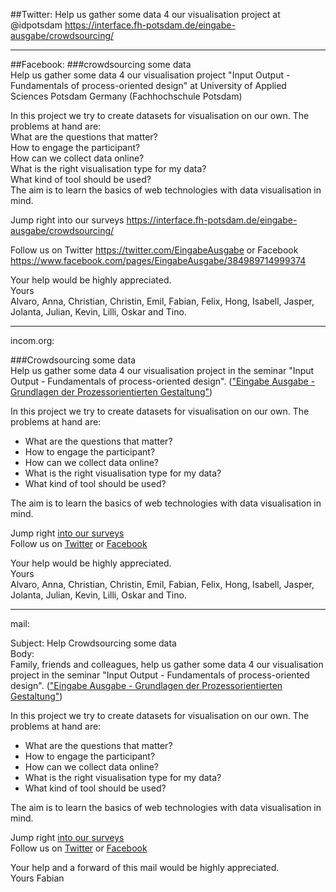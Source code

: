 ##Twitter: 
Help us gather some data 4 our visualisation project at @idpotsdam https://interface.fh-potsdam.de/eingabe-ausgabe/crowdsourcing/  

-------


##Facebook: 
###crowdsourcing some data  
Help us gather some data 4 our visualisation project "Input Output - Fundamentals of process-oriented design" at University of Applied Sciences Potsdam Germany (Fachhochschule Potsdam)  

In this project we try to create datasets for visualisation on our own. The problems at hand are:  
What are the questions that matter?  
How to engage the participant?  
How can we collect data online?  
What is the right visualisation type for my data?  
What kind of tool should be used?  
The aim is to learn the basics of web technologies with data visualisation in mind.  

Jump right into our surveys https://interface.fh-potsdam.de/eingabe-ausgabe/crowdsourcing/  

Follow us on Twitter https://twitter.com/EingabeAusgabe or Facebook https://www.facebook.com/pages/EingabeAusgabe/384989714999374

Your help would be highly appreciated.  
Yours  
Alvaro, Anna, Christian, Christin, Emil, Fabian, Felix, Hong, Isabell, Jasper, Jolanta, Julian, Kevin, Lilli, Oskar and Tino.


------


incom.org:  

###Crowdsourcing some data  
Help us gather some data 4 our visualisation project in the seminar "Input Output - Fundamentals of process-oriented design". (["Eingabe Ausgabe - Grundlagen der Prozessorientierten Gestaltung"]( https://incom.org/workspace/5478))  

In this project we try to create datasets for visualisation on our own. The problems at hand are:  

- What are the questions that matter?  
- How to engage the participant?  
- How can we collect data online?  
- What is the right visualisation type for my data?  
- What kind of tool should be used?  

The aim is to learn the basics of web technologies with data visualisation in mind.  

Jump right [into our surveys](https://interface.fh-potsdam.de/eingabe-ausgabe/crowdsourcing/)  
Follow us on [Twitter](https://twitter.com/EingabeAusgabe) or [Facebook](https://www.facebook.com/pages/EingabeAusgabe/384989714999374)  

Your help would be highly appreciated.  
Yours  
Alvaro, Anna, Christian, Christin, Emil, Fabian, Felix, Hong, Isabell, Jasper, Jolanta, Julian, Kevin, Lilli, Oskar and Tino.

------


mail:  

Subject:
Help Crowdsourcing some data   
Body:  
Family, friends and colleagues,
help us gather some data 4 our visualisation project in the seminar "Input Output - Fundamentals of process-oriented design". (["Eingabe Ausgabe - Grundlagen der Prozessorientierten Gestaltung"]( https://incom.org/workspace/5478))  

In this project we try to create datasets for visualisation on our own. The problems at hand are:  

- What are the questions that matter?  
- How to engage the participant?  
- How can we collect data online?  
- What is the right visualisation type for my data?  
- What kind of tool should be used?  

The aim is to learn the basics of web technologies with data visualisation in mind.  

Jump right [into our surveys](https://interface.fh-potsdam.de/eingabe-ausgabe/crowdsourcing/)  
Follow us on [Twitter](https://twitter.com/EingabeAusgabe) or [Facebook](https://www.facebook.com/pages/EingabeAusgabe/384989714999374)  

Your help and a forward of this mail would be highly appreciated.  
Yours Fabian
